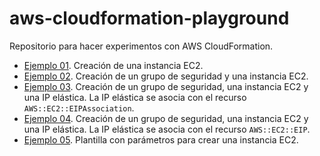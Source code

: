# aws-cloudformation-playground

Repositorio para hacer experimentos con AWS CloudFormation.

- [Ejemplo 01](ejemplo-01/ec2.yaml). Creación de una instancia EC2.
- [Ejemplo 02](ejemplo-02/ec2-sg.yaml). Creación de un grupo de seguridad y una instancia EC2.
- [Ejemplo 03](ejemplo-03/ec2-sg-eip.yaml). Creación de un grupo de seguridad, una instancia EC2 y una IP elástica. La IP elástica se asocia con el recurso `AWS::EC2::EIPAssociation`.
- [Ejemplo 04](ejemplo-04/ec2-sg-eip.yaml). Creación de un grupo de seguridad, una instancia EC2 y una IP elástica. La IP elástica se asocia con el recurso `AWS::EC2::EIP`.
- [Ejemplo 05](ejemplo-05/ec2.yaml). Plantilla con parámetros para crear una instancia EC2.